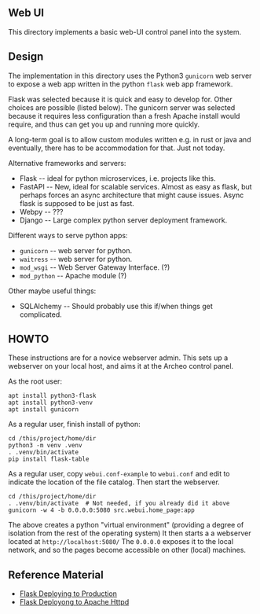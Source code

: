 Web UI
------
This directory implements a basic web-UI control panel into the system.

Design
------
The implementation in this directory uses the Python3 `gunicorn`
web server to expose a web app written in the python `flask` web
app framework.

Flask was selected because it is quick and easy to develop for.
Other choices are possible (listed below). The gunicorn server
was selected because it requires less configuration than a fresh
Apache install would require, and thus can get you up and running
more quickly.

A long-term goal is to allow custom modules written e.g. in rust or java
and eventually, there has to be accommodation for that. Just not today.

Alternative frameworks and servers:
* Flask -- ideal for python microservices, i.e. projects like this.
* FastAPI -- New, ideal for scalable services. Almost as easy as flask,
  but perhaps forces an async architecture that might cause issues.
  Async flask is supposed to be just as fast.
* Webpy -- ???
* Django -- Large complex python server deployment framework.

Different ways to serve python apps:
* `gunicorn` -- web server for python.
* `waitress` -- web server for python.
* `mod_wsgi` -- Web Server Gateway Interface. (?)
* `mod_python` -- Apache module (?)

Other maybe useful things:
* SQLAlchemy -- Should probably use this if/when things get complicated.


HOWTO
-----
These instructions are for a novice webserver admin. This sets up a
webserver on your local host, and aims it at the Archeo control panel.

As the root user:
```
apt install python3-flask
apt install python3-venv
apt install gunicorn
```
As a regular user, finish install of python:
```
cd /this/project/home/dir
python3 -m venv .venv
. .venv/bin/activate
pip install flask-table
```

As a regular user, copy `webui.conf-example` to `webui.conf` and edit
to indicate the location of the file catalog. Then start the webserver.
```
cd /this/project/home/dir
. .venv/bin/activate  # Not needed, if you already did it above
gunicorn -w 4 -b 0.0.0.0:5080 src.webui.home_page:app
```
The above creates a python "virtual environment" (providing a degree
of isolation from the rest of the operating system) It then starts a
a webserver located at `http://localhost:5080/` The `0.0.0.0` exposes
it to the local network, and so the pages become accessible on other
(local) machines.

Reference Material
------------------
* [Flask Deploying to Production](https://flask.palletsprojects.com/en/stable/deploying/)
* [Flask Deployong to Apache Httpd](https://flask.palletsprojects.com/en/stable/deploying/apache-httpd/)
